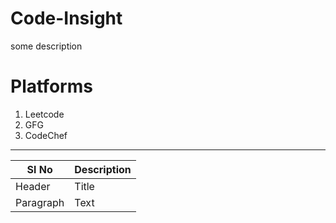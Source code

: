 # Code-Insight
some description

# Platforms
 1. Leetcode
 2. GFG
 3. CodeChef
---

| Sl No      | Description |
| ----------- | ----------- |
| Header      | Title       |
| Paragraph   | Text        |


